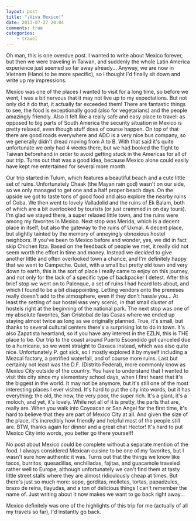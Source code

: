 ```yaml
---
layout: post
title: "¡Viva Mexico!"
date: 2013-07-27 20:04
comments: true
categories:
    - travel
---
```

Oh man, this is one overdue post. I wanted to write about Mexico forever, but then we were traveling in Taiwan, and suddenly the whole Latin America experience just seemed so far away already... Anyway, we are now in Vietnam (Hanoi to be more specific), so I thought I'd finally sit down and write up my impressions.

Mexico was one of the places I wanted to visit for a long time, so before we went, I was a bit nervous that it may not live up to my expectations. But not only did it do that, it actually far exceeded them! There are fantastic things to see, the food is exceptionally good (also for vegetarians) and the people amazingly friendly. Also it felt like a really safe and easy place to travel: as opposed to big parts of South America the security situation in Mexico is pretty relaxed, even though stuff does of course happen. On top of that there are good roads everywhere and ADO is a very nice bus company, so we generally didn't dread moving from A to B. With that said it's quite unfortunate we only had 4 weeks there, but we had booked the flight to Taiwan beforehand in order to avoid getting stuck in the Americas for all of our trip. Turns out that was a good idea, because Mexico alone could easily have kept me entertained for several more month.

Our trip started in Tulum, which features a beautiful beach and a cute little set of ruins. Unfortunately Chaak (the Mayan rain god) wasn't on our side, so we only managed to get one and a half proper beach days. On the upside we got to taste tons of good food and also explore the nearby ruins of Coba. We then went to lovely Valladolid and the ruins of Ek Balam, both of which are a bit overlooked by tourists (or just crammed in on day tours). I'm glad we stayed there, a super relaxed little town, and the ruins were among my favorites in Mexico. Next stop was Merida, which is a decent place in itself, but also the gateway to the ruins of Uxmal. A decent place, but slightly tainted by the memory of annoyingly obnoxious hostel neighbors. If you've been to Mexico before and wonder, yes, we did in fact skip Chichen Itza. Based on the feedback of people we met, it really did not seem worth the effort in time and money. Instead we decided to give another little and often overlooked town a chance, and I'm definitely happy that we went to Campeche. Quiet, with a small but pretty old town and very down to earth, this is the sort of place I really came to enjoy on this journey, and not only for the lack of a specific type of backpacker I detest. After this brief stop we went on to Palenque, a set of ruins I had heard lots about, and which I found to be a bit disappointing. Letting vendors onto the premises really doesn't add to the atmosphere, even if they don't hassle you... At least the setting of our hostel was very scenic, in that small cluster of hostels right at the beginning of the national park. The next stop was one of my absolute favorites, San Cristobal de las Casas where we ended up staying almost twice as long as we originally planned. True, it's small, but thanks to several cultural centers there's a surprising lot to do in town. It's also Zapatista heartland, so if you have any interest in the EZLN, this is THE place to be. Our trip to the coast around Puerto Escondido got canceled due to a hurricane, so we went straight to Oaxaca instead, which was also quite nice. Unfortunately P. got sick, so I mostly explored it by myself including a Mezcal factory, a petrified waterfall, and of course more ruins. Last but certainly not least was the D.F. (Distrito Federal), more commonly know as Mexico City outside of the country. You have to understand that I wanted to visit this city since my elementary school days, when I first heard that it's the biggest in the world. It may not be anymore, but it's still one of the most interesting places I ever visited. It's hard to put the city into words, but it has everything: the old, the new, the very poor, the super rich. It's a giant, it's a moloch, and yet, it's lovely. While not all of it is pretty, the parts that are, really are. When you walk into Coyoacan or San Angel for the first time, it's hard to believe that they are part of Mexico City at all. And given the size of the place, it's incredibly how friendly and helpful most of the people still are. BTW, thanks again for dinner and a great chat Hector! It's hard to put Mexico City into words, you better go there yourself!

No post about Mexico could be complete without a separate mention of the food. I always considered Mexican cuisine to be one of my favorites, but I wasn't sure how authentic it was. Turns out that the things we know like tacos, burritos, quesadillas, enchilladas, fajitas, and guacamole traveled rather well to Europe, although unfortunately we can't find them at tasty little street stalls where they are almost ridiculously cheap at times. But there's just so much more: sope, gorditas, molletes, tortas, papadzules, brazo de reina, tlayudas, and a ton of delicious things I can't remember the name of. Just writing about it now makes we want to go back right away...

Mexico definitely was one of the highlights of this trip for me (actually of all my travels so far), I'd instantly go back.
